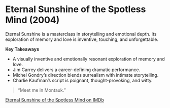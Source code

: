 # Eternal Sunshine of the Spotless Mind (2004)

Eternal Sunshine is a masterclass in storytelling and emotional depth. Its exploration of memory and love is inventive, touching, and unforgettable.

**Key Takeaways**

* A visually inventive and emotionally resonant exploration of memory and love.
* Jim Carrey delivers a career-defining dramatic performance.
* Michel Gondry’s direction blends surrealism with intimate storytelling.
* Charlie Kaufman’s script is poignant, thought-provoking, and witty.

> “Meet me in Montauk.”

[Eternal Sunshine of the Spotless Mind on IMDb](https://www.imdb.com/title/tt0338013/)
